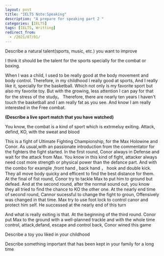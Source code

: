 ```yaml
---
layout: post
title: "IELTS Note:Speaking"
description: "A prepare for speaking part 2 "
categories: [IELTS]
tags: [IELTS, Writting]
redirect_from:
  - /2021/07/01/
---
```


Describe a natural talent(sports, music, etc.) you want to improve

I think it should be the talent for the sports specially for the combat or boxing.

When I was a child, I used to be really good at the body movement and body control. Therefore, in my childhood I really good at sports, And I really like it, specially for the basketball. Which not only is my favorite sport but also my favorite toy.
But with the growing, less attention I can pay for that for the stress of the study。 Therefore, there are nearly ten years I haven't touch the basketball and I am really fat as you see. And know I am really interested in the Free combat. 


**(Describe a live sport match that you have watched)**


You know, the combat is a kind of sport which is extrmeluy exiting. Attack, defind, KO, with the sweat and blood 

This is a fight of Ultimate Fighting Championship, for the Max Holowine and Conor. As usual,with an passionate introduction from the commentator for the fighters the fight started.
In the first round, Conor always in Defense and wait for the attack from Max. You know in this kind of fight, attacker always need cost more strength or physical power than the defance part. And with the combo for example ,front hand , back hand ， hook and double kick. They all move body quicky and efficent to find the best distance for them. At the final of fist round, Conor try to tackle Max to put him to ground but defead.
And at the second round, after the normal sound out, you know they all tried to find the chance to KO the other one. At the nearly end time of second round, Cannor sucessful to change the fight to groun, Offensively was changed in that time. Max try to use foot lock to control canor and protect him self. He successed at the nearly end of this turn

And what is really exiting is that. At the beginning of the third round. Conor put Max to the ground with a well-planned trackle and with the whole time control, attack,defand, escape and control back, Conor wined this game


Describe a toy you liked in your childhood


Describe something important that has been kept in your family for a long time